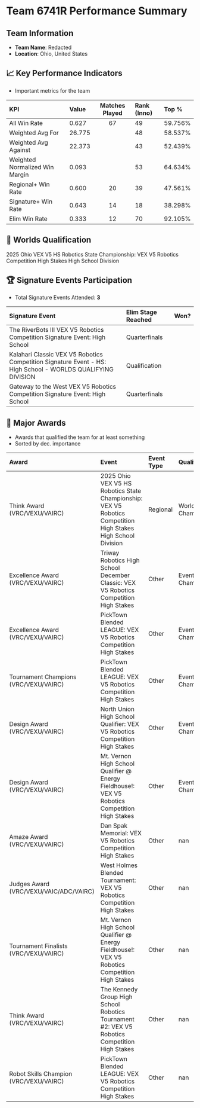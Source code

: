 # Team 6741R Performance Summary

##  Team Information
- **Team Name**: Redacted
- **Location**: Ohio, United States

## 📈 Key Performance Indicators
- Important metrics for the team

| KPI | Value | Matches Played | Rank (Inno) | Top % |
|:---|:-----|:--------------:|:----|:-----|
| All Win Rate | 0.627 | 67 | 49 | 59.756% |
| Weighted Avg For | 26.775 |  | 48 | 58.537% |
| Weighted Avg Against | 22.373 |  | 43 | 52.439% |
| Weighted Normalized Win Margin | 0.093 |  | 53 | 64.634% |
| Regional+ Win Rate | 0.600 | 20 | 39 | 47.561% |
| Signature+ Win Rate | 0.643 | 14 | 18 | 38.298% |
| Elim Win Rate | 0.333 | 12 | 70 | 92.105% |


## 🎯 Worlds Qualification
2025 Ohio VEX V5 HS Robotics State Championship: VEX V5 Robotics Competition High Stakes High School Division

## 🏆 Signature Events Participation
- Total Signature Events Attended: **3**

| Signature Event | Elim Stage Reached | Won? |
|:----------------|:-------------------|:----|
| The RiverBots III VEX V5 Robotics Competition Signature Event: High School | Quarterfinals |  |
| Kalahari Classic VEX V5 Robotics Competition Signature Event - HS: High School - WORLDS QUALIFYING DIVISION | Qualification |  |
| Gateway to the West VEX V5 Robotics Competition Signature Event: High School | Quarterfinals |  |


## 🥇 Major Awards
- Awards that qualified the team for at least something
- Sorted by dec. importance

| Award | Event | Event Type | Qualification |
|:------|:------|:-----------|:--------------|
| Think Award (VRC/VEXU/VAIRC) | 2025 Ohio VEX V5 HS Robotics State Championship: VEX V5 Robotics Competition High Stakes High School Division | Regional | World Championship |
| Excellence Award (VRC/VEXU/VAIRC) | Triway Robotics High School December Classic: VEX V5 Robotics Competition High Stakes | Other | Event Region Championship |
| Excellence Award (VRC/VEXU/VAIRC) | PickTown Blended LEAGUE: VEX V5 Robotics Competition High Stakes | Other | Event Region Championship |
| Tournament Champions (VRC/VEXU/VAIRC) | PickTown Blended LEAGUE: VEX V5 Robotics Competition High Stakes | Other | Event Region Championship |
| Design Award (VRC/VEXU/VAIRC) | North Union High School Qualifier: VEX V5 Robotics Competition High Stakes | Other | Event Region Championship |
| Design Award (VRC/VEXU/VAIRC) | Mt. Vernon High School Qualifier @ Energy Fieldhouse!: VEX V5 Robotics Competition High Stakes | Other | Event Region Championship |
| Amaze Award (VRC/VEXU/VAIRC) | Dan Spak Memorial: VEX V5 Robotics Competition High Stakes | Other | nan |
| Judges Award (VRC/VEXU/VAIC/ADC/VAIRC) | West Holmes Blended Tournament: VEX V5 Robotics Competition High Stakes | Other | nan |
| Tournament Finalists (VRC/VEXU/VAIRC) | Mt. Vernon High School Qualifier @ Energy Fieldhouse!: VEX V5 Robotics Competition High Stakes | Other | nan |
| Think Award (VRC/VEXU/VAIRC) | The Kennedy Group High School Robotics Tournament #2: VEX V5 Robotics Competition High Stakes | Other | nan |
| Robot Skills Champion (VRC/VEXU/VAIRC) | PickTown Blended LEAGUE: VEX V5 Robotics Competition High Stakes | Other | nan |

